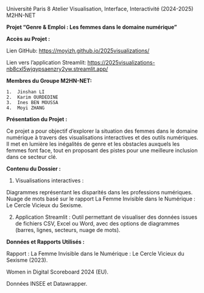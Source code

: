 
Université Paris 8
Atelier Visualisation, Interface, Interactivité (2024-2025)
M2HN-NET

**Projet “Genre & Emploi : Les femmes dans le domaine numérique”**

**Accès au Projet :**

Lien GitHub: https://moyizh.github.io/2025visualizations/

Lien vers l’application Streamlit: https://2025visualizations-nb8cxl5wjqypsaenzry2yw.streamlit.app/


**Membres du Groupe M2HN-NET:**

	1.	Jinshan LI
	2.	Karim OURDEDINE
	3.	Ines BEN MOUSSA
	4.	Moyi ZHANG


**Présentation du Projet :**

Ce projet a pour objectif d’explorer la situation des femmes dans le domaine numérique à travers des visualisations interactives et des outils numériques. Il met en lumière les inégalités de genre et les obstacles auxquels les femmes font face, tout en proposant des pistes pour une meilleure inclusion dans ce secteur clé.

**Contenu du Dossier :**

1. Visualisations interactives :
	
Diagrammes représentant les disparités dans les professions numériques.
Nuage de mots basé sur le rapport La Femme Invisible dans le Numérique : Le Cercle Vicieux du Sexisme.

2. Application Streamlit :
Outil permettant de visualiser des données issues de fichiers CSV, Excel ou Word, avec des options de diagrammes (barres, lignes, secteurs, nuage de mots).


**Données et Rapports Utilisés :**

Rapport : La Femme Invisible dans le Numérique : Le Cercle Vicieux du Sexisme (2023).

Women in Digital Scoreboard 2024 (EU).

Données INSEE et Datawrapper.
